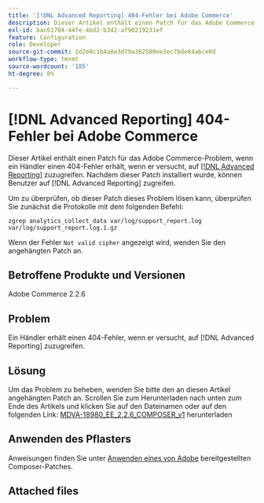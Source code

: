 ```yaml
---
title: '[!DNL Advanced Reporting] 404-Fehler bei Adobe Commerce'
description: Dieser Artikel enthält einen Patch für das Adobe Commerce-Problem, wenn ein Händler einen 404-Fehler erhält, wenn er versucht, auf [[!DNL Advanced Reporting]](https://experienceleague.adobe.com/docs/commerce-admin/config/general/advanced-reporting.html) zuzugreifen. Nachdem dieser Patch installiert wurde, können Benutzer auf [!DNL Advanced Reporting] zugreifen.
exl-id: bac61704-44fe-4bd2-b342-af90219231ef
feature: Configuration
role: Developer
source-git-commit: 1d2e0c1b4a8e3d79a362500ee3ec7bde84a6ce0d
workflow-type: tm+mt
source-wordcount: '185'
ht-degree: 0%

---
```


# [!DNL Advanced Reporting] 404-Fehler bei Adobe Commerce

Dieser Artikel enthält einen Patch für das Adobe Commerce-Problem, wenn ein Händler einen 404-Fehler erhält, wenn er versucht, auf [[!DNL Advanced Reporting]](https://experienceleague.adobe.com/docs/commerce-admin/config/general/advanced-reporting.html) zuzugreifen. Nachdem dieser Patch installiert wurde, können Benutzer auf [!DNL Advanced Reporting] zugreifen.

Um zu überprüfen, ob dieser Patch dieses Problem lösen kann, überprüfen Sie zunächst die Protokolle mit dem folgenden Befehl:

`zgrep analytics_collect_data var/log/support_report.log var/log/support_report.log.1.gz`

Wenn der Fehler `Not valid cipher` angezeigt wird, wenden Sie den angehängten Patch an.

## Betroffene Produkte und Versionen

Adobe Commerce 2.2.6

## Problem

Ein Händler erhält einen 404-Fehler, wenn er versucht, auf [!DNL Advanced Reporting] zuzugreifen.

## Lösung

Um das Problem zu beheben, wenden Sie bitte den an diesen Artikel angehängten Patch an. Scrollen Sie zum Herunterladen nach unten zum Ende des Artikels und klicken Sie auf den Dateinamen oder auf den folgenden Link: [MDVA-18980\_EE\_2.2.6\_COMPOSER\_v1](assets/MDVA-18980_EE_2.2.6_COMPOSER_v1.patch.zip) herunterladen

## Anwenden des Pflasters

Anweisungen finden Sie unter [Anwenden eines von Adobe](/help/how-to/general/how-to-apply-a-composer-patch-provided-by-magento.md) bereitgestellten Composer-Patches.

## Attached files
